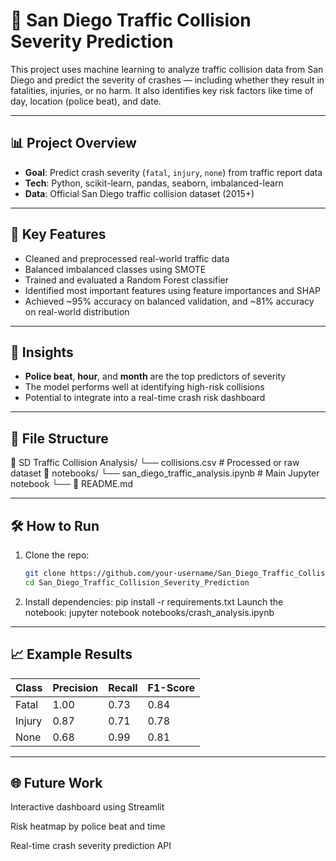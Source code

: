 # 🚦 San Diego Traffic Collision Severity Prediction

This project uses machine learning to analyze traffic collision data from San Diego and predict the severity of crashes — including whether they result in fatalities, injuries, or no harm. It also identifies key risk factors like time of day, location (police beat), and date.

---

## 📊 Project Overview

- **Goal**: Predict crash severity (`fatal`, `injury`, `none`) from traffic report data
- **Tech**: Python, scikit-learn, pandas, seaborn, imbalanced-learn
- **Data**: Official San Diego traffic collision dataset (2015+)

---

## 🚀 Key Features

- Cleaned and preprocessed real-world traffic data
- Balanced imbalanced classes using SMOTE
- Trained and evaluated a Random Forest classifier
- Identified most important features using feature importances and SHAP
- Achieved ~95% accuracy on balanced validation, and ~81% accuracy on real-world distribution

---

## 🧠 Insights

- **Police beat**, **hour**, and **month** are the top predictors of severity
- The model performs well at identifying high-risk collisions
- Potential to integrate into a real-time crash risk dashboard

---

## 📁 File Structure
📂 SD Traffic Collision Analysis/
  └── collisions.csv # Processed or raw dataset 📂 notebooks/ 
  └── san_diego_traffic_analysis.ipynb # Main Jupyter notebook 
  └── 📄 README.md

---

## 🛠 How to Run

1. Clone the repo:
   ```bash
   git clone https://github.com/your-username/San_Diego_Traffic_Collision_Severity_Prediction.git
   cd San_Diego_Traffic_Collision_Severity_Prediction
   
2. Install dependencies:
   pip install -r requirements.txt
Launch the notebook:
   jupyter notebook notebooks/crash_analysis.ipynb
---

## 📈 Example Results
| Class   | Precision | Recall | F1-Score |
|---------|-----------|--------|----------|
| Fatal   | 1.00      | 0.73   | 0.84     |
| Injury  | 0.87      | 0.71   | 0.78     |
| None    | 0.68      | 0.99   | 0.81     |

---

## 🌐 Future Work
Interactive dashboard using Streamlit

Risk heatmap by police beat and time

Real-time crash severity prediction API
